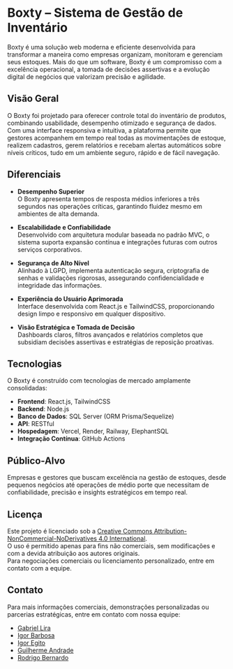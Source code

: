 # Boxty – Sistema de Gestão de Inventário

Boxty é uma solução web moderna e eficiente desenvolvida para transformar a maneira como empresas organizam, monitoram e gerenciam seus estoques. Mais do que um software, Boxty é um compromisso com a excelência operacional, a tomada de decisões assertivas e a evolução digital de negócios que valorizam precisão e agilidade.

## Visão Geral

O Boxty foi projetado para oferecer controle total do inventário de produtos, combinando usabilidade, desempenho otimizado e segurança de dados. Com uma interface responsiva e intuitiva, a plataforma permite que gestores acompanhem em tempo real todas as movimentações de estoque, realizem cadastros, gerem relatórios e recebam alertas automáticos sobre níveis críticos, tudo em um ambiente seguro, rápido e de fácil navegação.

## Diferenciais

- **Desempenho Superior**  
  O Boxty apresenta tempos de resposta médios inferiores a três segundos nas operações críticas, garantindo fluidez mesmo em ambientes de alta demanda.

- **Escalabilidade e Confiabilidade**  
  Desenvolvido com arquitetura modular baseada no padrão MVC, o sistema suporta expansão contínua e integrações futuras com outros serviços corporativos.

- **Segurança de Alto Nível**  
  Alinhado à LGPD, implementa autenticação segura, criptografia de senhas e validações rigorosas, assegurando confidencialidade e integridade das informações.

- **Experiência do Usuário Aprimorada**  
  Interface desenvolvida com React.js e TailwindCSS, proporcionando design limpo e responsivo em qualquer dispositivo.

- **Visão Estratégica e Tomada de Decisão**  
  Dashboards claros, filtros avançados e relatórios completos que subsidiam decisões assertivas e estratégias de reposição proativas.

## Tecnologias

O Boxty é construído com tecnologias de mercado amplamente consolidadas:

- **Frontend**: React.js, TailwindCSS
- **Backend**: Node.js
- **Banco de Dados**: SQL Server (ORM Prisma/Sequelize)
- **API**: RESTful
- **Hospedagem**: Vercel, Render, Railway, ElephantSQL
- **Integração Contínua**: GitHub Actions

## Público-Alvo

Empresas e gestores que buscam excelência na gestão de estoques, desde pequenos negócios até operações de médio porte que necessitam de confiabilidade, precisão e insights estratégicos em tempo real.

## Licença

Este projeto é licenciado sob a [Creative Commons Attribution-NonCommercial-NoDerivatives 4.0 International](https://creativecommons.org/licenses/by-nc-nd/4.0/legalcode).  
O uso é permitido apenas para fins não comerciais, sem modificações e com a devida atribuição aos autores originais.  
Para negociações comerciais ou licenciamento personalizado, entre em contato com a equipe.

## Contato

Para mais informações comerciais, demonstrações personalizadas ou parcerias estratégicas, entre em contato com nossa equipe:

- [Gabriel Lira](https://www.linkedin.com/in/liragbr)
- [Igor Barbosa](https://www.linkedin.com/in/igor-barbosa-805605317)
- [Igor Egito](https://www.linkedin.com/in/igor-egito-)
- [Guilherme Andrade](https://www.linkedin.com/in/guilherme-andrade-b55569268)
- [Rodrigo Bernardo](https://www.linkedin.com/in/rodrigo-bernardo-83694019b)